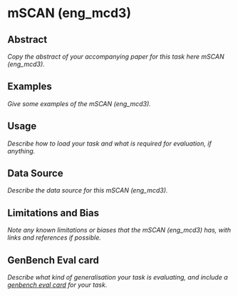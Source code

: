 # mSCAN (eng_mcd3)

## Abstract
*Copy the abstract of your accompanying paper for this task here mSCAN (eng_mcd3).*

## Examples
*Give some examples of the mSCAN (eng_mcd3).*

## Usage
*Describe how to load your task and what is required for evaluation, if anything.*

## Data Source
*Describe the data source for this mSCAN (eng_mcd3).*

## Limitations and Bias
*Note any known limitations or biases that the mSCAN (eng_mcd3) has, with links and references if possible.*

## GenBench Eval card
*Describe what kind of generalisation your task is evaluating, and include a [genbench eval card](https://genbench.org/eval_cards/) for your task*.
